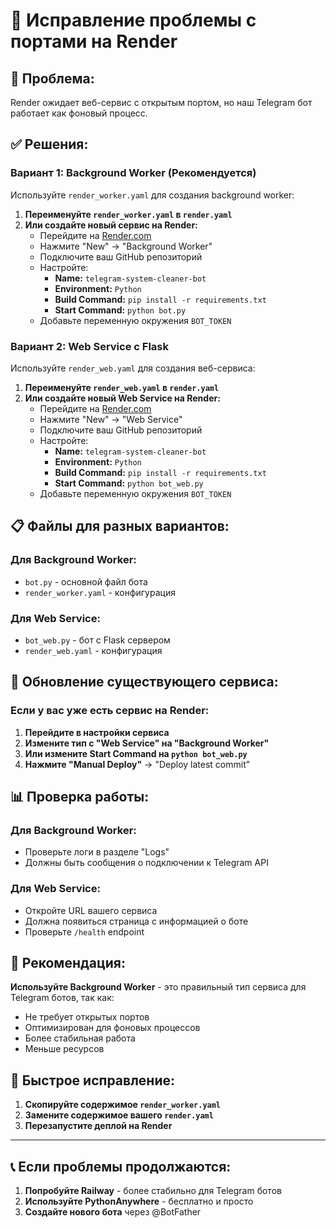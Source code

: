 # 🔧 Исправление проблемы с портами на Render

## 🚨 Проблема:
Render ожидает веб-сервис с открытым портом, но наш Telegram бот работает как фоновый процесс.

## ✅ Решения:

### Вариант 1: Background Worker (Рекомендуется)

Используйте `render_worker.yaml` для создания background worker:

1. **Переименуйте `render_worker.yaml` в `render.yaml`**
2. **Или создайте новый сервис на Render:**
   - Перейдите на [Render.com](https://render.com)
   - Нажмите "New" → "Background Worker"
   - Подключите ваш GitHub репозиторий
   - Настройте:
     - **Name:** `telegram-system-cleaner-bot`
     - **Environment:** `Python`
     - **Build Command:** `pip install -r requirements.txt`
     - **Start Command:** `python bot.py`
   - Добавьте переменную окружения `BOT_TOKEN`

### Вариант 2: Web Service с Flask

Используйте `render_web.yaml` для создания веб-сервиса:

1. **Переименуйте `render_web.yaml` в `render.yaml`**
2. **Или создайте новый Web Service на Render:**
   - Перейдите на [Render.com](https://render.com)
   - Нажмите "New" → "Web Service"
   - Подключите ваш GitHub репозиторий
   - Настройте:
     - **Name:** `telegram-system-cleaner-bot`
     - **Environment:** `Python`
     - **Build Command:** `pip install -r requirements.txt`
     - **Start Command:** `python bot_web.py`
   - Добавьте переменную окружения `BOT_TOKEN`

## 📋 Файлы для разных вариантов:

### Для Background Worker:
- `bot.py` - основной файл бота
- `render_worker.yaml` - конфигурация

### Для Web Service:
- `bot_web.py` - бот с Flask сервером
- `render_web.yaml` - конфигурация

## 🔄 Обновление существующего сервиса:

### Если у вас уже есть сервис на Render:

1. **Перейдите в настройки сервиса**
2. **Измените тип с "Web Service" на "Background Worker"**
3. **Или измените Start Command на `python bot_web.py`**
4. **Нажмите "Manual Deploy"** → "Deploy latest commit"

## 📊 Проверка работы:

### Для Background Worker:
- Проверьте логи в разделе "Logs"
- Должны быть сообщения о подключении к Telegram API

### Для Web Service:
- Откройте URL вашего сервиса
- Должна появиться страница с информацией о боте
- Проверьте `/health` endpoint

## 🎯 Рекомендация:

**Используйте Background Worker** - это правильный тип сервиса для Telegram ботов, так как:
- Не требует открытых портов
- Оптимизирован для фоновых процессов
- Более стабильная работа
- Меньше ресурсов

## 🚀 Быстрое исправление:

1. **Скопируйте содержимое `render_worker.yaml`**
2. **Замените содержимое вашего `render.yaml`**
3. **Перезапустите деплой на Render**

---

## 📞 Если проблемы продолжаются:

1. **Попробуйте Railway** - более стабильно для Telegram ботов
2. **Используйте PythonAnywhere** - бесплатно и просто
3. **Создайте нового бота** через @BotFather 